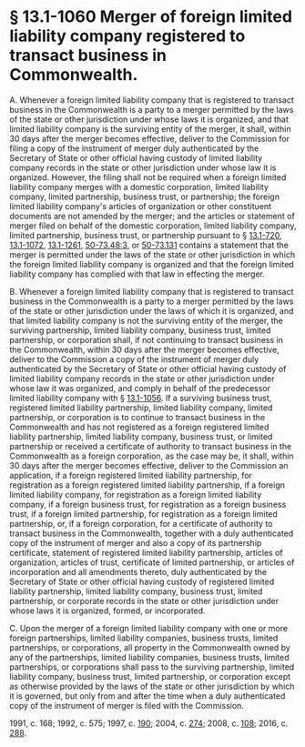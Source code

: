 # § 13.1-1060 Merger of foreign limited liability company registered to transact business in Commonwealth.

<p>A. Whenever a foreign limited liability company that is registered to transact business in the Commonwealth is a party to a merger permitted by the laws of the state or other jurisdiction under whose laws it is organized, and that limited liability company is the surviving entity of the merger, it shall, within 30 days after the merger becomes effective, deliver to the Commission for filing a copy of the instrument of merger duly authenticated by the Secretary of State or other official having custody of limited liability company records in the state or other jurisdiction under whose law it is organized. However, the filing shall not be required when a foreign limited liability company merges with a domestic corporation, limited liability company, limited partnership, business trust, or partnership; the foreign limited liability company's articles of organization or other constituent documents are not amended by the merger; and the articles or statement of merger filed on behalf of the domestic corporation, limited liability company, limited partnership, business trust, or partnership pursuant to § <a href='http://law.lis.virginia.gov/vacode/13.1-720/'>13.1-720</a>, <a href='http://law.lis.virginia.gov/vacode/13.1-1072/'>13.1-1072</a>, <a href='http://law.lis.virginia.gov/vacode/13.1-1261/'>13.1-1261</a>, <a href='http://law.lis.virginia.gov/vacode/50-73.48:3/'>50-73.48:3</a>, or <a href='http://law.lis.virginia.gov/vacode/50-73.131/'>50-73.131</a> contains a statement that the merger is permitted under the laws of the state or other jurisdiction in which the foreign limited liability company is organized and that the foreign limited liability company has complied with that law in effecting the merger.</p><p>B. Whenever a foreign limited liability company that is registered to transact business in the Commonwealth is a party to a merger permitted by the laws of the state or other jurisdiction under the laws of which it is organized, and that limited liability company is not the surviving entity of the merger, the surviving partnership, limited liability company, business trust, limited partnership, or corporation shall, if not continuing to transact business in the Commonwealth, within 30 days after the merger becomes effective, deliver to the Commission a copy of the instrument of merger duly authenticated by the Secretary of State or other official having custody of limited liability company records in the state or other jurisdiction under whose law it was organized, and comply in behalf of the predecessor limited liability company with § <a href='http://law.lis.virginia.gov/vacode/13.1-1056/'>13.1-1056</a>. If a surviving business trust, registered limited liability partnership, limited liability company, limited partnership, or corporation is to continue to transact business in the Commonwealth and has not registered as a foreign registered limited liability partnership, limited liability company, business trust, or limited partnership or received a certificate of authority to transact business in the Commonwealth as a foreign corporation, as the case may be, it shall, within 30 days after the merger becomes effective, deliver to the Commission an application, if a foreign registered limited liability partnership, for registration as a foreign registered limited liability partnership, if a foreign limited liability company, for registration as a foreign limited liability company, if a foreign business trust, for registration as a foreign business trust, if a foreign limited partnership, for registration as a foreign limited partnership, or, if a foreign corporation, for a certificate of authority to transact business in the Commonwealth, together with a duly authenticated copy of the instrument of merger and also a copy of its partnership certificate, statement of registered limited liability partnership, articles of organization, articles of trust, certificate of limited partnership, or articles of incorporation and all amendments thereto, duly authenticated by the Secretary of State or other official having custody of registered limited liability partnership, limited liability company, business trust, limited partnership, or corporate records in the state or other jurisdiction under whose laws it is organized, formed, or incorporated.</p><p>C. Upon the merger of a foreign limited liability company with one or more foreign partnerships, limited liability companies, business trusts, limited partnerships, or corporations, all property in the Commonwealth owned by any of the partnerships, limited liability companies, business trusts, limited partnerships, or corporations shall pass to the surviving partnership, limited liability company, business trust, limited partnership, or corporation except as otherwise provided by the laws of the state or other jurisdiction by which it is governed, but only from and after the time when a duly authenticated copy of the instrument of merger is filed with the Commission.</p><p>1991, c. 168; 1992, c. 575; 1997, c. <a href='http://lis.virginia.gov/cgi-bin/legp604.exe?971+ful+CHAP0190'>190</a>; 2004, c. <a href='http://lis.virginia.gov/cgi-bin/legp604.exe?041+ful+CHAP0274'>274</a>; 2008, c. <a href='http://lis.virginia.gov/cgi-bin/legp604.exe?081+ful+CHAP0108'>108</a>; 2016, c. <a href='http://lis.virginia.gov/cgi-bin/legp604.exe?161+ful+CHAP0288'>288</a>.</p>
